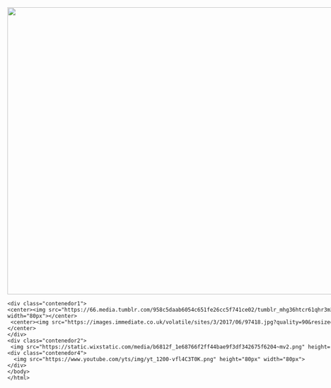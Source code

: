 <html>
  <head>
    <tittle></tittle>
 <style>
   .contenedor{
   text-aling: center;
   background: Image;
   border: 2px;
   height: 650px;
   width: 1000px;
   float: left;
   }
    .contenedor1{
   text-aling: center;
   background: whrite;
   border: 2px solid black;
   height: 400px;
   width: 380px;
   float: left;
   }
    .contenedor2{
   text-aling: center;
   background: whrite;
   border: 2px solid black;
   height: 400px;
   width: 380px;
   float: right;
   }
    .contenedor3{
   text-aling: center;
   background: whrite;
   border: 2px solid black;
   height: 400px;
   width: 380px;
   float: right;
   }
    </style>
  </head>
  <body>
    <div class="contenedor">
        <img src="https://image.freepik.com/foto-gratis/viejo-grunge-fondo-negro-gris_74190-2032.jpg" height="650" width="1000">
        
    <div class="contenedor1">
    <center><img src="https://66.media.tumblr.com/958c5daab6054c651fe26cc5f741ce02/tumblr_mhg36htcr61qhr3m2o1_400.jpg" height="80px" width="80px"></center>
     <center><img src="https://images.immediate.co.uk/volatile/sites/3/2017/06/97418.jpg?quality=90&resize=620,413" height="80px" width="80px"></center>
    </div>
    <div class="contenedor2">
     <img src="https://static.wixstatic.com/media/b6812f_1e68766f2ff44bae9f3df342675f6204~mv2.png" height="80px" width="80px">
    <div class="contenedor4">
      <img src="https://www.youtube.com/yts/img/yt_1200-vfl4C3T0K.png" height="80px" width="80px">
    </div>
    </body>
    </html>
